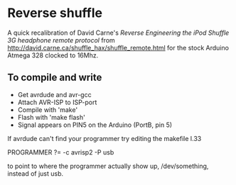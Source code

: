 # Reverse shuffle

A quick recalibration of David Carne's *Reverse Engineering the iPod Shuffle 3G headphone remote protocol* from http://david.carne.ca/shuffle_hax/shuffle_remote.html for the stock Arduino Atmega 328 clocked to 16Mhz.

## To compile and write

* Get avrdude and avr-gcc
* Attach AVR-ISP to ISP-port
* Compile with 'make'
* Flash with 'make flash'
* Signal appears on PIN5 on the Arduino (PortB, pin 5)

If avrdude can't find your programmer try editing the makefile l.33 

PROGRAMMER ?= -c avrisp2 -P usb

to point to where the programmer actually show up, /dev/something, instead of just usb.

